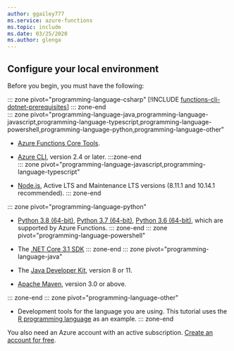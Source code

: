 ```yaml
---
author: ggailey777
ms.service: azure-functions
ms.topic: include
ms.date: 03/25/2020
ms.author: glenga
---
```

## Configure your local environment

Before you begin, you must have the following:

::: zone pivot="programming-language-csharp"
[!INCLUDE [functions-cli-dotnet-prerequisites](functions-cli-dotnet-prerequisites.md)]
::: zone-end  
::: zone pivot="programming-language-java,programming-language-javascript,programming-language-typescript,programming-language-powershell,programming-language-python,programming-language-other" 
+ [Azure Functions Core Tools](../articles/azure-functions/functions-run-local.md#v2).

+ [Azure CLI](/cli/azure/install-azure-cli), version 2.4 or later. 
:::zone-end  
::: zone pivot="programming-language-javascript,programming-language-typescript"
+ [Node.js](https://nodejs.org/), Active LTS and Maintenance LTS versions (8.11.1 and 10.14.1 recommended).
::: zone-end

::: zone pivot="programming-language-python"
+ [Python 3.8 (64-bit)](https://www.python.org/downloads/release/python-382/), [Python 3.7 (64-bit)](https://www.python.org/downloads/release/python-375/), [Python 3.6 (64-bit)](https://www.python.org/downloads/release/python-368/), which are supported by Azure Functions. 
::: zone-end
::: zone pivot="programming-language-powershell"
+ The [.NET Core 3.1 SDK](https://dotnet.microsoft.com/download)
::: zone-end
::: zone pivot="programming-language-java"  
+ The [Java Developer Kit](/azure/developer/java/fundamentals/java-jdk-long-term-support), version 8 or 11. 

+ [Apache Maven](https://maven.apache.org), version 3.0 or above.

::: zone-end
::: zone pivot="programming-language-other"
+ Development tools for the language you are using. This tutorial uses the [R programming language](https://www.r-project.org/) as an example.
::: zone-end

You also need an Azure account with an active subscription. [Create an account for free](https://azure.microsoft.com/free/?ref=microsoft.com&utm_source=microsoft.com&utm_medium=docs&utm_campaign=visualstudio).